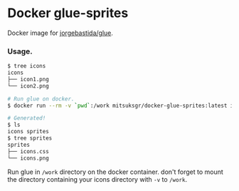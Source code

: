 Docker glue-sprites
===================

Docker image for [jorgebastida/glue](https://github.com/jorgebastida/glue).

### Usage.

```sh
$ tree icons
icons
├── icon1.png
└── icon2.png

# Run glue on docker.
$ docker run --rm -v `pwd`:/work mitsuksgr/docker-glue-sprites:latest icons sprites

# Generated!
$ ls
icons sprites
$ tree sprites
sprites
├── icons.css
└── icons.png
```

Run glue in `/work` directory on the docker container.
don't forget to mount the directory containing your icons directory with
`-v` to `/work`.


